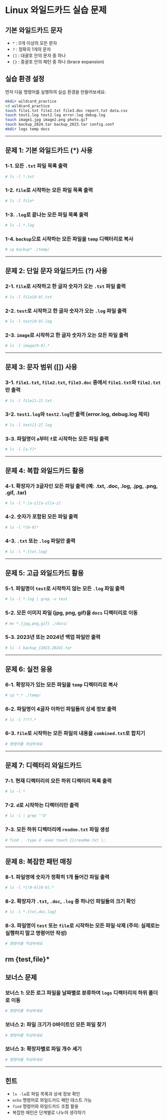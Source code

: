 # Linux 와일드카드 실습 문제

## 기본 와일드카드 문자
- `*` : 0개 이상의 모든 문자
- `?` : 정확히 1개의 문자
- `[]` : 대괄호 안의 문자 중 하나
- `{}` : 중괄호 안의 패턴 중 하나 (brace expansion)

## 실습 환경 설정
먼저 다음 명령어를 실행하여 실습 환경을 만들어보세요:

```bash
mkdir wildcard_practice
cd wildcard_practice
touch file1.txt file2.txt file3.doc report.txt data.csv
touch test1.log test2.log error.log debug.log
touch image1.jpg image2.png photo.gif
touch backup_2024.tar backup_2023.tar config.conf
mkdir logs temp docs
```

---

## 문제 1: 기본 와일드카드 (*) 사용

### 1-1. 모든 `.txt` 파일 목록 출력
```bash
# ls -l *.txt
```

### 1-2. `file`로 시작하는 모든 파일 목록 출력
```bash
# ls -l file*
```

### 1-3. `.log`로 끝나는 모든 파일 목록 출력
```bash
# ls -l *.log
```

### 1-4. `backup`으로 시작하는 모든 파일을 `temp` 디렉터리로 복사
```bash
# cp backup* ./temp/
```

---

## 문제 2: 단일 문자 와일드카드 (?) 사용

### 2-1. `file`로 시작하고 한 글자 숫자가 오는 `.txt` 파일 출력
```bash
# ls -l file[0-9].txt
```

### 2-2. `test`로 시작하고 한 글자 숫자가 오는 `.log` 파일 출력
```bash
# ls -l test[0-9].log
```

### 2-3. `image`로 시작하고 한 글자 숫자가 오는 모든 파일 출력
```bash
# ls -l image[0-9].*
```

---

## 문제 3: 문자 범위 ([]) 사용

### 3-1. `file1.txt`, `file2.txt`, `file3.doc` 중에서 `file1.txt`와 `file2.txt`만 출력
```bash
# ls -l file[1-2].txt
```

### 3-2. `test1.log`와 `test2.log`만 출력 (error.log, debug.log 제외)
```bash
# ls -l test[1-2].log
```

### 3-3. 파일명이 `a`부터 `f`로 시작하는 모든 파일 출력
```bash
# ls -l [a-f]*
```

---

## 문제 4: 복합 와일드카드 활용

### 4-1. 확장자가 3글자인 모든 파일 출력 (예: .txt, .doc, .log, .jpg, .png, .gif, .tar)
```bash
# ls -l *.[a-z][a-z][a-z]
```

### 4-2. 숫자가 포함된 모든 파일 출력
```bash
# ls -l *[0-9]*
```

### 4-3. `.txt` 또는 `.log` 파일만 출력
```bash
# ls -l *.{txt,log}
```

---

## 문제 5: 고급 와일드카드 활용

### 5-1. 파일명이 `test`로 시작하지 않는 모든 `.log` 파일 출력
```bash
# ls -l *.log | grep -v test
```

### 5-2. 모든 이미지 파일 (jpg, png, gif)을 `docs` 디렉터리로 이동
```bash
# mv *.{jpg,png,gif} ./docs/
```

### 5-3. 2023년 또는 2024년 백업 파일만 출력
```bash
# ls -l backup_{2023,2024}.tar
```

---

## 문제 6: 실전 응용

### 6-1. 확장자가 있는 모든 파일을 `temp` 디렉터리로 복사
```bash
# cp *.* ./temp/
```

### 6-2. 파일명이 4글자 이하인 파일들의 상세 정보 출력
```bash
# ls -l ????.*
```

### 6-3. `file`로 시작하는 모든 파일의 내용을 `combined.txt`로 합치기
```bash
# 명령어를 작성하세요
```

---

## 문제 7: 디렉터리 와일드카드

### 7-1. 현재 디렉터리의 모든 하위 디렉터리 목록 출력
```bash
# ls -l *
```

### 7-2. `d`로 시작하는 디렉터리만 출력
```bash
# ls -l | grep '^d'
```

### 7-3. 모든 하위 디렉터리에 `readme.txt` 파일 생성
```bash
# find . -type d -exec touch {}/readme.txt \;
```

---

## 문제 8: 복잡한 패턴 매칭

### 8-1. 파일명에 숫자가 정확히 1개 들어간 파일 출력
```bash
# ls -l *[!0-9][0-9].*
```

### 8-2. 확장자가 `.txt`, `.doc`, `.log` 중 하나인 파일들의 크기 확인
```bash
# ls -l *.{txt,doc,log}
```

### 8-3. 파일명이 `test` 또는 `file`로 시작하는 모든 파일 삭제 (주의: 실제로는 실행하지 말고 명령어만 작성)
```bash
# 명령어를 작성하세요
```
rm {test,file}*
---

## 보너스 문제

### 보너스 1: 모든 로그 파일을 날짜별로 분류하여 `logs` 디렉터리의 하위 폴더로 이동
```bash
# 명령어를 작성하세요
```

### 보너스 2: 파일 크기가 0바이트인 모든 파일 찾기
```bash
# 명령어를 작성하세요
```

### 보너스 3: 확장자별로 파일 개수 세기
```bash
# 명령어를 작성하세요
```

---

## 힌트
- `ls -la`로 파일 목록과 상세 정보 확인
- `echo` 명령어로 와일드카드 패턴 테스트 가능
- `find` 명령어와 와일드카드 조합 활용
- 복잡한 패턴은 단계별로 나누어 생각하기